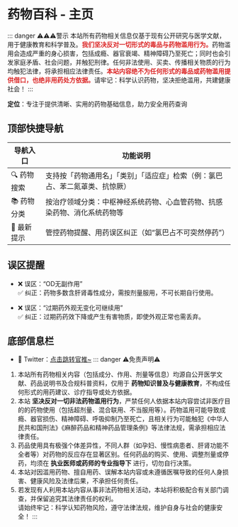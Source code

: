 # 药物百科 - 主页

::: danger ⚠️⚠️⚠️警示
本站所有药物相关信息仅基于现有公开研究与医学文献，用于健康教育和科学普及。<span style="color: #dc2626; font-weight: bold;">我们坚决反对一切形式的毒品与药物滥用行为。</span>药物滥用会造成严重的身心损害，包括成瘾、器官衰竭、精神障碍乃至死亡；同时也会引发家庭矛盾、社会问题，并触犯刑律。任何非法使用、买卖、传播相关物质的行为均触犯法律，将承担相应法律责任。<span style="color: #dc2626; font-weight: bold;">本站内容绝不为任何形式的毒品或药物滥用提供借口，也绝非用药处方依据。</span>请牢记：科学认识药物，坚决拒绝滥用，共建健康社会！
:::

**定位**：专注于提供清晰、实用的药物基础信息，助力安全用药查询

## 顶部快捷导航

| 导航入口       | 功能说明                                                                 |
|----------------|--------------------------------------------------------------------------|
| 🔍 药物搜索    | 支持按「药物通用名」「类别」「适应症」检索（例：氯巴占、苯二氮䓬类、抗惊厥） |
| 📚 药物分类    | 按治疗领域分类：中枢神经系统药物、心血管药物、抗感染药物、消化系统药物等     |
| 📢 最新提示    | 管控药物提醒、用药误区纠正（如“氯巴占不可突然停药”）                       |

## 误区提醒

- ❌ 误区：“OD无副作用”  
  ✅ 纠正：药物多数含肝肾毒性成分，需按剂量服用，不可长期自行使用。
  
- ❌ 误区：“过期药外观无变化可继续用”  
  ✅ 纠正：过期药药效下降或产生有害物质，即使外观正常也需丢弃。

## 底部信息栏

- 📌 Twitter：[点击跳转官推~](https://x.com/yaowubaike)
::: danger ⚠️免责声明⚠️
1. 本站所有药物相关内容（包括成分、作用、剂量等信息）均源自公开医学文献、药品说明书及合规科普资料，仅用于 **药物知识普及与健康教育**，不构成任何形式的用药建议、诊疗指导或处方依据。  
2. 本站 **坚决反对一切非法药物滥用行为**，严禁任何人依据本站内容尝试非医疗目的的药物使用（包括超剂量、混合联用、不当服用等）。药物滥用可能导致成瘾、器官损伤、精神障碍、呼吸抑制乃至死亡，且相关行为可能触犯《中华人民共和国刑法》《麻醉药品和精神药品管理条例》等法律法规，需承担相应法律责任。  
3. 药品使用具有极强个体差异性，不同人群（如孕妇、慢性病患者、肝肾功能不全者等）对药物的反应存在显著区别。任何药品的购买、使用、调整剂量或停药，均须在 **执业医师或药师的专业指导下** 进行，切勿自行决策。  
4. 本站对因滥用药物、擅自用药、误解本站内容或未遵循医嘱导致的任何人身损害、健康风险及法律后果，不承担任何责任。  
5. 若发现有人利用本站内容从事非法药物相关活动，本站将积极配合有关部门调查，并保留追究其法律责任的权利。  
请始终牢记：科学认知药物风险，遵守法律法规，维护自身与社会的健康安全！
:::